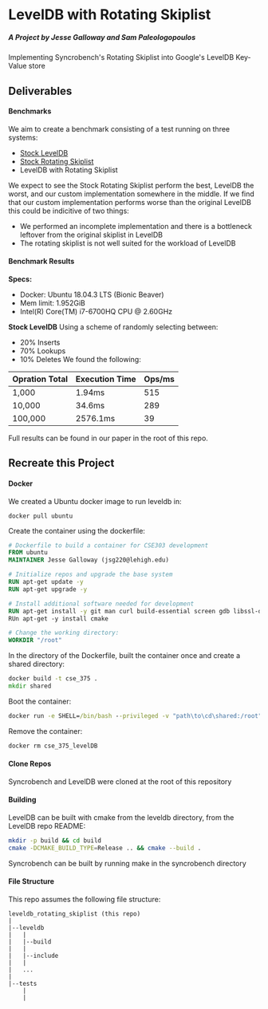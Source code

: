 # LevelDB with Rotating Skiplist
##### A Project by Jesse Galloway and Sam Paleologopoulos
Implementing Syncrobench's Rotating Skiplist into Google's LevelDB Key-Value store

## Deliverables
#### Benchmarks
We aim to create a benchmark consisting of a test running on three systems:
* [Stock LevelDB](https://github.com/google/leveldb)
* [Stock Rotating Skiplist](https://github.com/gramoli/synchrobench/tree/master/c-cpp/src/skiplists/rotating)
* LevelDB with Rotating Skiplist

We expect to see the Stock Rotating Skiplist perform the best, LevelDB the worst, and our custom implementation somewhere in the middle.
If we find that our custom implementation performs worse than the original LevelDB this could be indicitive of two things:
* We performed an incomplete implementation and there is a bottleneck leftover from the original skiplist in LevelDB
* The rotating skiplist is not well suited for the workload of LevelDB

#### Benchmark Results
**Specs:**
* Docker: Ubuntu 18.04.3 LTS (Bionic Beaver)
* Mem limit: 1.952GiB
* Intel(R) Core(TM) i7-6700HQ CPU @ 2.60GHz

**Stock LevelDB**
Using a scheme of randomly selecting between:
* 20% Inserts
* 70% Lookups
* 10% Deletes
We found the following:

| Opration Total  | Execution Time | Ops/ms |
| ------------- | ------------- | --- |
| 1,000  | 1.94ms  | 515 |
| 10,000  | 34.6ms  | 289 |
| 100,000  | 2576.1ms  | 39 |

Full results can be found in our paper in the root of this repo.

## Recreate this Project
#### Docker
We created a Ubuntu docker image to run leveldb in:
```
docker pull ubuntu
```
Create the container using the dockerfile:
```dockerfile
# Dockerfile to build a container for CSE303 development
FROM ubuntu
MAINTAINER Jesse Galloway (jsg220@lehigh.edu)

# Initialize repos and upgrade the base system
RUN apt-get update -y
RUN apt-get upgrade -y

# Install additional software needed for development
RUN apt-get install -y git man curl build-essential screen gdb libssl-dev psmisc
RUn apt-get -y install cmake

# Change the working directory:
WORKDIR "/root"
```
In the directory of the Dockerfile, built the container once and create a shared directory:
```cmd
docker build -t cse_375 .
mkdir shared
```
Boot the container:
```cmd
docker run -e SHELL=/bin/bash --privileged -v "path\to\cd\shared:/root" --name cse_375_levelDB -it cse_375
```
Remove the container:
```cmd
docker rm cse_375_levelDB
```

#### Clone Repos
Syncrobench and LevelDB were cloned at the root of this repository

#### Building
LevelDB can be built with cmake from the leveldb directory, from the LevelDB repo README:
```bash
mkdir -p build && cd build
cmake -DCMAKE_BUILD_TYPE=Release .. && cmake --build .
```
Syncrobench can be built by running make in the syncrobench directory

#### File Structure
This repo assumes the following file structure:
```
leveldb_rotating_skiplist (this repo)
|
|--leveldb
|   |
|   |--build
|   |
|   |--include
|   |
|   ...
|
|--tests
    |
    |
```
